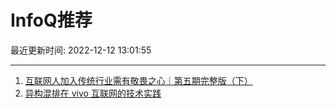 # InfoQ推荐

最近更新时间: 2022-12-12 13:01:55

--- 
1. [互联网人加入传统行业需有敬畏之心｜第五期完整版（下）](https://www.infoq.cn/article/BsEVgfPMQG0u83qTjlzt) 
2. [异构混排在 vivo 互联网的技术实践](https://www.infoq.cn/article/Om6jCm9eyAXS1Ar36hbi) 
